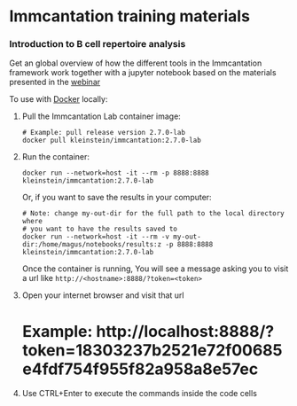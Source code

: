 # Immcantation training materials

### Introduction to B cell repertoire analysis 

Get an global overview of how the different tools in the Immcantation framework work together with a jupyter notebook based on the materials presented in the [webinar](https://immcantation.eventbrite.com)

To use with [Docker](https://www.docker.com/) locally:

1. Pull the Immcantation Lab container image:

    ```
    # Example: pull release version 2.7.0-lab
    docker pull kleinstein/immcantation:2.7.0-lab
    ```
    
1. Run the container:

    ```
    docker run --network=host -it --rm -p 8888:8888 kleinstein/immcantation:2.7.0-lab
    ```

    Or, if you want to save the results in your computer:
    
    ```
    # Note: change my-out-dir for the full path to the local directory where 
    # you want to have the results saved to
    docker run --network=host -it --rm -v my-out-dir:/home/magus/notebooks/results:z -p 8888:8888 kleinstein/immcantation:2.7.0-lab
    ```
    
    Once the container is running, You will see a message asking you to visit a url like `http://<hostname>:8888/?token=<token>`

1. Open your internet browser and visit that url

    # Example: http://localhost:8888/?token=18303237b2521e72f00685e4fdf754f955f82a958a8e57ec

1. Use CTRL+Enter to execute the commands inside the code cells
